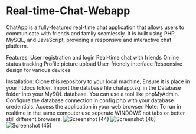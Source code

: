 # Real-time-Chat-Webapp
ChatApp is a fully-featured real-time chat application that allows users to communicate with friends and family seamlessly. It is built using PHP, MySQL, and JavaScript, providing a responsive and interactive chat platform.

Features:
User registration and login
Real-time chat with friends
Online status tracking
Profile picture upload
User-friendly interface
Responsive design for various devices

Installation:
Clone this repository to your local machine, Ensure it is place in your htdocs folder.
Import the database file chatapp.sql in the Database folder into your MySQL database. You can use a tool like phpMyAdmin.
Configure the database connection in config.php with your database credentials.
Access the application in your web browser.
Note: 
To run in realtime in the same computer use seperate WINDOWS not tabs or better still different browsers.
![Screenshot (44)](https://github.com/samolubukun/Real-time-Chat-Webapp/assets/137217836/167b9589-91fc-4f83-82a5-e02443b7ab24)
![Screenshot (46)](https://github.com/samolubukun/Real-time-Chat-Webapp/assets/137217836/bd04e200-0ee9-43a3-977e-7bb4611fb5da)
![Screenshot (45)](https://github.com/samolubukun/Real-time-Chat-Webapp/assets/137217836/31c182b6-e299-4e8b-8e32-928bc4858bbb)
